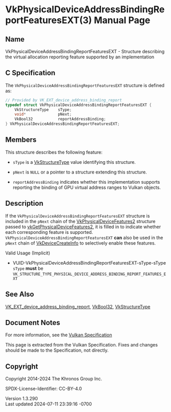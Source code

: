 # VkPhysicalDeviceAddressBindingReportFeaturesEXT(3) Manual Page

## Name

VkPhysicalDeviceAddressBindingReportFeaturesEXT - Structure describing
the virtual allocation reporting feature supported by an implementation



## <a href="#_c_specification" class="anchor"></a>C Specification

The `VkPhysicalDeviceAddressBindingReportFeaturesEXT` structure is
defined as:

``` c
// Provided by VK_EXT_device_address_binding_report
typedef struct VkPhysicalDeviceAddressBindingReportFeaturesEXT {
    VkStructureType    sType;
    void*              pNext;
    VkBool32           reportAddressBinding;
} VkPhysicalDeviceAddressBindingReportFeaturesEXT;
```

## <a href="#_members" class="anchor"></a>Members

This structure describes the following feature:

- `sType` is a [VkStructureType](https://registry.khronos.org/vulkan/specs/1.3-extensions/man/html/VkStructureType.html) value identifying
  this structure.

- `pNext` is `NULL` or a pointer to a structure extending this
  structure.

- <span id="features-reportAddressBinding"></span>
  `reportAddressBinding` indicates whether this implementation supports
  reporting the binding of GPU virtual address ranges to Vulkan objects.

## <a href="#_description" class="anchor"></a>Description

If the `VkPhysicalDeviceAddressBindingReportFeaturesEXT` structure is
included in the `pNext` chain of the
[VkPhysicalDeviceFeatures2](https://registry.khronos.org/vulkan/specs/1.3-extensions/man/html/VkPhysicalDeviceFeatures2.html) structure
passed to
[vkGetPhysicalDeviceFeatures2](https://registry.khronos.org/vulkan/specs/1.3-extensions/man/html/vkGetPhysicalDeviceFeatures2.html), it is
filled in to indicate whether each corresponding feature is supported.
`VkPhysicalDeviceAddressBindingReportFeaturesEXT` **can** also be used
in the `pNext` chain of [VkDeviceCreateInfo](https://registry.khronos.org/vulkan/specs/1.3-extensions/man/html/VkDeviceCreateInfo.html) to
selectively enable these features.

Valid Usage (Implicit)

- <a
  href="#VUID-VkPhysicalDeviceAddressBindingReportFeaturesEXT-sType-sType"
  id="VUID-VkPhysicalDeviceAddressBindingReportFeaturesEXT-sType-sType"></a>
  VUID-VkPhysicalDeviceAddressBindingReportFeaturesEXT-sType-sType  
  `sType` **must** be
  `VK_STRUCTURE_TYPE_PHYSICAL_DEVICE_ADDRESS_BINDING_REPORT_FEATURES_EXT`

## <a href="#_see_also" class="anchor"></a>See Also

[VK_EXT_device_address_binding_report](https://registry.khronos.org/vulkan/specs/1.3-extensions/man/html/VK_EXT_device_address_binding_report.html),
[VkBool32](https://registry.khronos.org/vulkan/specs/1.3-extensions/man/html/VkBool32.html), [VkStructureType](https://registry.khronos.org/vulkan/specs/1.3-extensions/man/html/VkStructureType.html)

## <a href="#_document_notes" class="anchor"></a>Document Notes

For more information, see the <a
href="https://registry.khronos.org/vulkan/specs/1.3-extensions/html/vkspec.html#VkPhysicalDeviceAddressBindingReportFeaturesEXT"
target="_blank" rel="noopener">Vulkan Specification</a>

This page is extracted from the Vulkan Specification. Fixes and changes
should be made to the Specification, not directly.

## <a href="#_copyright" class="anchor"></a>Copyright

Copyright 2014-2024 The Khronos Group Inc.

SPDX-License-Identifier: CC-BY-4.0

Version 1.3.290  
Last updated 2024-07-11 23:39:16 -0700
